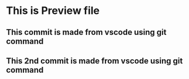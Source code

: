 <h1> This is Preview file </h1>
<h2> This commit is made from vscode using git command </h2>
<h2> This 2nd commit is made from vscode using git command </h2>